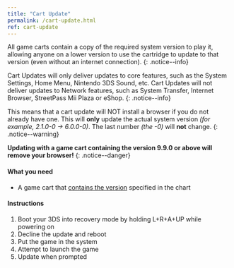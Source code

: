 ```yaml
---
title: "Cart Update"
permalink: /cart-update.html
ref: cart-update
---
```


All game carts contain a copy of the required system version to play it, allowing anyone on a lower version to use the cartridge to update to that version (even without an internet connection).
{: .notice--info}

Cart Updates will only deliver updates to core features, such as the System Settings, Home Menu, Nintendo 3DS Sound, etc. Cart Updates will not deliver updates to Network features, such as System Transfer, Internet Browser, StreetPass Mii Plaza or eShop.
{: .notice--info}

This means that a cart update will NOT install a browser if you do not already have one. This will **only** update the actual system version *(for example, 2.1.0-0 -> 6.0.0-0)*. The last number *(the -0)* will **not** change.
{: .notice--warning}

**Updating with a game cart containing the version 9.9.0 or above will remove your browser!**
{: .notice--danger}

#### What you need

* A game cart that [contains the version](http://www.3dsdb.com/) specified in the chart

#### Instructions

1. Boot your 3DS into recovery mode by holding L+R+A+UP while powering on
2. Decline the update and reboot
3. Put the game in the system
4. Attempt to launch the game
5. Update when prompted
